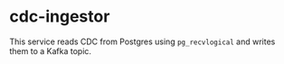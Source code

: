 # cdc-ingestor

This service reads CDC from Postgres  using `pg_recvlogical` and 
writes them to a Kafka topic.
